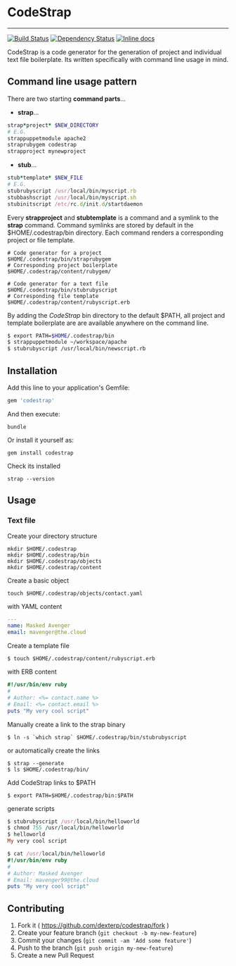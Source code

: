 # CodeStrap #

---

[![Build Status](https://travis-ci.org/dexterp/codestrap.svg?branch=master)](https://travis-ci.org/dexterp/codestrap)
[![Dependency Status](https://gemnasium.com/dexterp/codestrap.png)](https://gemnasium.com/dexterp/codestrap)
[![Inline docs](http://inch-ci.org/github/dexterp/codestrap.svg)](http://inch-ci.org/github/dexterp/codestrap)

CodeStrap is a code generator for the generation of project and individual text file boilerplate. Its written
specifically with command line usage in mind.

## Command line usage pattern ##

There are two starting **command parts**...

 * **strap**...

```ruby
strap*project* $NEW_DIRECTORY
# E.G.
strappuppetmodule apache2
straprubygem codestrap
strapproject mynewproject
```

 * **stub**...

```ruby
stub*template* $NEW_FILE
# E.G.
stubrubyscript /usr/local/bin/myscript.rb
stubbashscript /usr/local/bin/myscript.sh
stubinitscript /etc/rc.d/init.d/startdaemon
```

Every **strapproject** and **stubtemplate** is a command and a symlink to the **strap** command. Command symlinks
are stored by default in the $HOME/.codestrap/bin directory. Each command renders a corresponding project or
file template.

```
# Code generator for a project
$HOME/.codestrap/bin/straprubygem
# Corresponding project boilerplate
$HOME/.codestrap/content/rubygem/

# Code generator for a text file
$HOME/.codestrap/bin/stubrubyscript
# Corresponding file template
$HOME/.codestrap/content/rubyscript.erb
```

By adding the *CodeStrap* bin directory to the default $PATH, all project and template boilerplate are are available
anywhere on the command line.

```bash
$ export PATH=$HOME/.codestrap/bin
$ strappuppetmodule ~/workspace/apache
$ stubrubyscript /usr/local/bin/newscript.rb
```

## Installation ##

Add this line to your application's Gemfile:

```ruby
gem 'codestrap'
```

And then execute:

```
bundle
```

Or install it yourself as:

```
gem install codestrap
```

Check its installed

```
strap --version
```

## Usage ##

### Text file ###

Create your directory structure

```
mkdir $HOME/.codestrap
mkdir $HOME/.codestrap/bin
mkdir $HOME/.codestrap/objects
mkdir $HOME/.codestrap/content
```

Create a basic object

```
touch $HOME/.codestrap/objects/contact.yaml
```

with YAML content

```yaml
---
name: Masked Avenger
email: mavenger@the.cloud
```

Create a template file

```
$ touch $HOME/.codestrap/content/rubyscript.erb
```

with ERB content

```ruby
#!/usr/bin/env ruby
#
# Author: <%= contact.name %>
# Email: <%= contact.email %>
puts "My very cool script"
```

Manually create a link to the strap binary

```
$ ln -s `which strap` $HOME/.codestrap/bin/stubrubyscript
```

or automatically create the links

```
$ strap --generate
$ ls $HOME/.codestrap/bin/
```

Add CodeStrap links to $PATH

```
$ export PATH=$HOME/.codestrap/bin:$PATH
```

generate scripts

```ruby
$ stubrubyscript /usr/local/bin/helloworld
$ chmod 755 /usr/local/bin/helloworld
$ helloworld
My very cool script

$ cat /usr/local/bin/helloworld
#!/usr/bin/env ruby
#
# Author: Masked Avenger
# Email: mavenger99@the.cloud
puts "My very cool script"
```

## Contributing

1. Fork it ( https://github.com/dexterp/codestrap/fork )
2. Create your feature branch (`git checkout -b my-new-feature`)
3. Commit your changes (`git commit -am 'Add some feature'`)
4. Push to the branch (`git push origin my-new-feature`)
5. Create a new Pull Request
